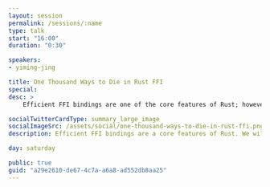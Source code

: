```yaml
---
layout: session
permalink: /sessions/:name
type: talk
start: "16:00"
duration: "0:30"

speakers:
- yiming-jing

title: One Thousand Ways to Die in Rust FFI
special:
desc: >
    Efficient FFI bindings are one of the core features of Rust; however dereferencing raw pointers, conversion between Rust and C types, memory allocation, ..., all could possibly go wrong in FFI code and undermine the memory safety guarantee of Rust. The Rustonomicon and a few previous talks at RustFest discuss the topic of Rust FFI; but overlook the challenges in writing correct and safe FFI code. In this talk, we discuss a taxonomy of common pitfalls in Rust FFI with real-world examples. Moreover, we will review relevant principles and share our approach to effectively avoid the pitfalls.

socialTwitterCardType: summary_large_image
socialImageSrc: /assets/social/one-thousand-ways-to-die-in-rust-ffi.png
description: Efficient FFI bindings are a core features of Rust. We will discuss a taxonomy of common pitfalls in Rust FFI with real-world examples and review our approach to effectively avoid them.

day: saturday

public: true
guid: "a29e2610-de67-4c7a-a6a8-ad552db8aa25"
---
```

